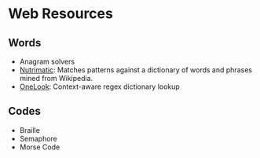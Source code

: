 # Web Resources
## Words
* Anagram solvers
* [Nutrimatic](https://nutrimatic.org/): Matches patterns against a dictionary of words and phrases mined from Wikipedia.
* [OneLook](https://www.onelook.com/): Context-aware regex dictionary lookup


## Codes
* Braille
* Semaphore
* Morse Code
